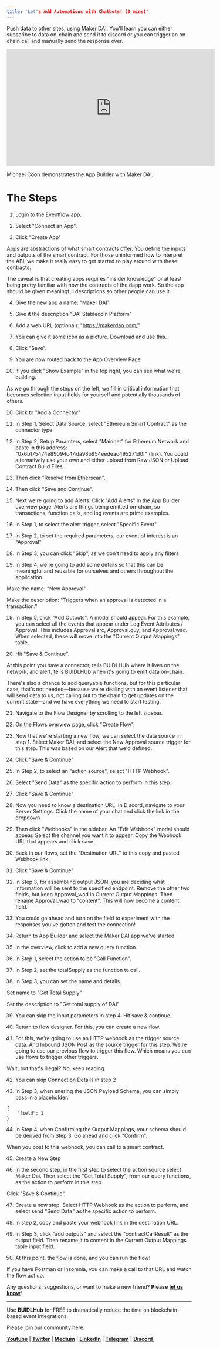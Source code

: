 ```yaml
---
title: 'Let's Add Automations with Chatbots! (8 mins)'
---
```


Push data to other sites, using Maker DAI. You'll learn you can either subscribe to data on-chain and send it to discord or you can trigger an on-chain call and manually send the response over.

<iframe width="567" height="319" src="https://www.youtube.com/embed/nnTDgx3nZG0" frameborder="0" allow="accelerometer; autoplay; encrypted-media; gyroscope; picture-in-picture" allowfullscreen></iframe>

Michael Coon demonstrates the App Builder with Maker DAI.

# The Steps

1. Login to the Eventflow app.

2. Select "Connect an App".

3. Click "Create App'

Apps are abstractions of what smart contracts offer. You define the inputs and outputs of the smart contract. For those uninformed how to interpret the ABI, we make it really easy to get started to play around with these contracts.

The caveat is that creating apps requires "insider knowledge" or at least being pretty familiar with how the contracts of the dapp work. So the app should be given meaningful descriptions so other people can use it.

4. Give the new app a name: "Maker DAI"

5. Give it the description "DAI Stablecoin Platform"

6. Add a web URL (optional): "https://makerdao.com/"

7. You can give it some icon as a picture. Download and use [this](https://sfo2.digitaloceanspaces.com/engamb/wp-content/uploads/2019/10/09141745/NEW-dai-logo-e1570610882413.png).

8. Click "Save".

9. You are now routed back to the App Overview Page

10. If you click "Show Example" in the top right, you can see what we're building.

As we go through the steps on the left, we fill in critical information that becomes selection input fields for yourself and potentially thousands of others.

10. Click to "Add a Connector"

11. In Step 1, Select Data Source, select "Ethereum Smart Contract" as the connector type.

12. In Step 2, Setup Paramters, select "Mainnet" for Ethereum Network and paste in this address: "0x6b175474e89094c44da98b954eedeac495271d0f" (link). You could alternatively use your own and either upload from Raw JSON or Upload Contract Build Files

13. Then click "Resolve from Etherscan".

14. Then click "Save and Continue".

15. Next we're going to add Alerts. Click "Add Alerts" in the App Builder overview page.
    Alerts are things being emitted on-chain, so transactions, function calls, and log events are prime examples.

16. In Step 1, to select the alert trigger, select "Specific Event"
17. In Step 2, to set the required parameters, our event of interest is an "Approval"
18. In Step 3, you can click "Skip", as we don't need to apply any filters
19. In Step 4, we're going to add some details so that this can be meaningful and reusable for ourselves and others throughout the application.

Make the name: "New Approval"

Make the description: "Triggers when an approval is detected in a transaction."

19. In Step 5, click "Add Outputs". A modal should appear. For this example, you can select all the events that appear under Log Event Attributes / Approval. This includes Approval.src, Approval.guy, and Approval.wad. When selected, these will move into the "Current Output Mappings" table.

20. Hit "Save & Continue".

At this point you have a connector, tells BUIDLHUb where it lives on the network, and alert, tells BUIDLHUb when it's going to emit data on-chain.

There's also a chance to add queryable functions, but for this particular case, that's not needed—because we're dealing with an event listener that will send data to us, not calling out to the chain to get updates on the current state—and we have everything we need to start testing.

21. Navigate to the Flow Designer by scrolling to the left sidebar.

22. On the Flows overview page, click "Create Flow".

23. Now that we're starting a new flow, we can select the data source in step 1. Select Maker DAI, and select the New Approval source trigger for this step. This was based on our Alert that we'd defined.

24. Click "Save & Continue"

25. In Step 2, to select an "action source", select "HTTP Webhook".

26. Select "Send Data" as the specific action to perform in this step.

27. Click "Save & Continue"

28. Now you need to know a destination URL. In Discord, navigate to your Server Settings. Click the name of your chat and click the link in the dropdown

29. Then click "Webhooks" in the sidebar. An "Edit Webhook" modal should appear. Select the channel you want it to appear. Copy the Webhook URL that appears and click save.

30. Back in our flows, set the "Destination URL" to this copy and pasted Webhook link.

31. Click "Save & Continue"

32. In Step 3, for assembling output JSON, you are deciding what information will be sent to the specified endpoint. Remove the other two fields, but keep Approval_wad in Current Output Mappings. Then rename Approval_wad to "content". This will now become a content field.

33. You could go ahead and turn on the field to experiment with the responses you've gotten and test the connection!

34. Return to App Builder and select the Maker DAI app we've started.

35. In the overview, click to add a new query function.

36. In Step 1, select the action to be "Call Function".

37. In Step 2, set the totalSupply as the function to call.

38. In Step 3, you can set the name and details.

Set name to "Get Total Supply"

Set the description to "Get total supply of DAI"

39. You can skip the input parameters in step 4. Hit save & continue.

40. Return to flow designer. For this, you can create a new flow.

41. For this, we're going to use an HTTP webhook as the trigger source data. And Inbound JSON Post as the source trigger for this step.
    We're going to use our previous flow to trigger this flow. Which means you can use flows to trigger other triggers.

Wait, but that's illegal?
No, keep reading.

42. You can skip Connection Details in step 2

43. In Step 3, when enering the JSON Payload Schema, you can simply pass in a placeholder:

```
{
    "field": 1
}
```

44. In Step 4, when Confirming the Output Mappings, your schema should be derived from Step 3. Go ahead and click "Confirm".

When you post to this webhook, you can call to a smart contract.

45. Create a New Step

46. In the second step, in the first step to select the action source select Maker Dai. Then select the "Get Total Supply", from our query functions, as the action to perform in this step.

Click "Save & Continue"

47. Create a new step. Select HTTP Webhook as the action to perform, and select send "Send Data" as the specific action to perform.

48. In step 2, copy and paste your webhook link in the destination URL.

49. In Step 3, click "add outputs" and select the "contractCallResult" as the output field. Then rename it to content in the Current Output Mappings table input field.

50. At this point, the flow is done, and you can run the flow!

If you have Postman or Insomnia, you can make a call to that URL and watch the flow act up.

Any questions, suggestions, or want to make a new friend? **Please** [**let us know**](support@buidlhub.com)!

---

Use **BUIDLHub** for FREE to dramatically reduce the time on blockchain-based event integrations.

Please join our community here:

[**Youtube**](https://www.youtube.com/channel/UCBudqf1FNGwtOrPL8f99lCA/featured) | [**Twitter**](https://twittter.com/buidlhub) | [**Medium**](https://medium.com/buidlhub​) | [**LinkedIn**](https://www.linkedin.com/company/buidlhub/​) | [**Telegram**](https://t.me/buidlhub​) | [**Discord** ](https://discord.gg/fQtpeT2​)
​
